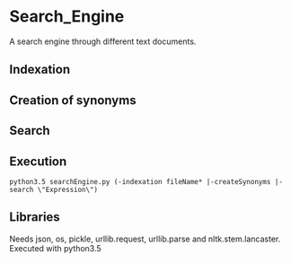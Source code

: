 # Search_Engine
A search engine through different text documents.

## Indexation

## Creation of synonyms

## Search

## Execution
```
python3.5 searchEngine.py (-indexation fileName* |-createSynonyms |-search \"Expression\")
```

## Libraries
Needs json, os, pickle, urllib.request, urllib.parse and nltk.stem.lancaster.  
Executed with python3.5
